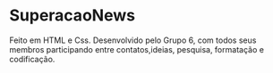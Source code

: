 # SuperacaoNews

Feito em HTML e Css. 
Desenvolvido pelo Grupo 6, com todos seus membros participando entre contatos,ideias, pesquisa, formatação e codificação.


